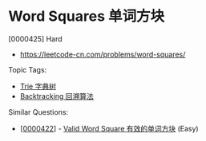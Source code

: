 # Word Squares 单词方块

[0000425] Hard

- https://leetcode-cn.com/problems/word-squares/

Topic Tags:

- [Trie 字典树](https://leetcode-cn.com/tag/trie/)
- [Backtracking 回溯算法](https://leetcode-cn.com/tag/backtracking/)

Similar Questions:

- [[0000422](https://leetcode-cn.com/problems/valid-word-square/)] - [Valid Word Square 有效的单词方块](./0000422.valid-word-square.md) (Easy)
